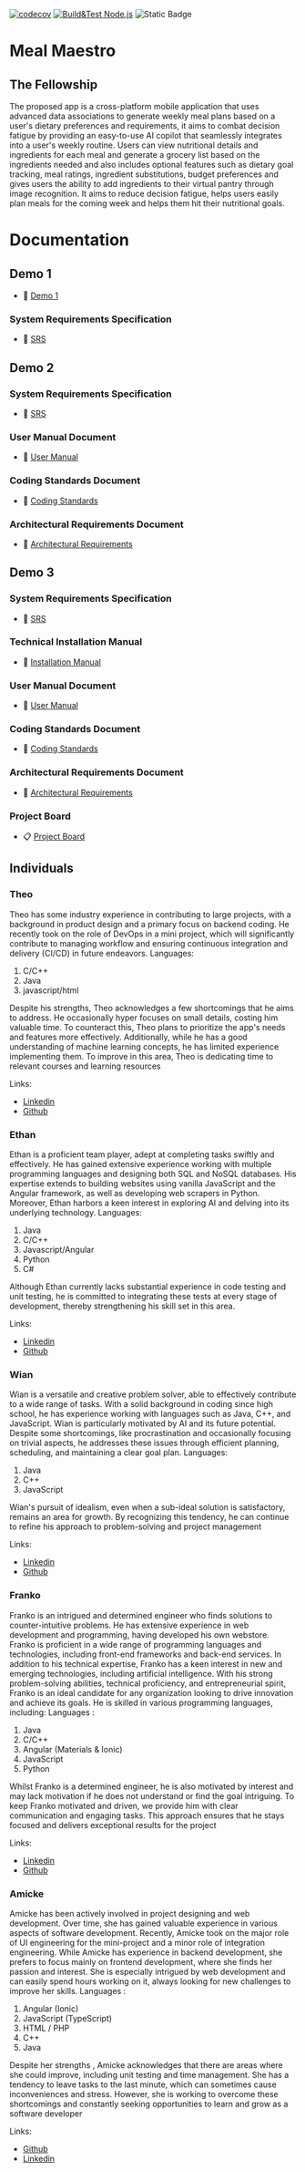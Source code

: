 [![codecov](https://codecov.io/gh/COS301-SE-2023/Meal-Maestro/branch/development/graph/badge.svg?token=TUYXXQO1FK)](https://codecov.io/gh/COS301-SE-2023/Meal-Maestro)
[![Build&Test Node.js](https://github.com/COS301-SE-2023/Meal-Maestro/actions/workflows/buildAndTest.yml/badge.svg)](https://github.com/COS301-SE-2023/Meal-Maestro/actions/workflows/buildAndTest.yml)
![Static Badge](https://img.shields.io/badge/Red_Bull-Consumed-green)

# Meal Maestro
## The Fellowship

The proposed app is a cross-platform mobile application that uses advanced data
associations to generate weekly meal plans based on a user's dietary preferences and
requirements, it aims to combat decision fatigue by providing an easy-to-use AI copilot that
seamlessly integrates into a user's weekly routine. Users can view nutritional details and
ingredients for each meal and generate a grocery list based on the ingredients needed and
also includes optional features such as dietary goal tracking, meal ratings, ingredient
substitutions, budget preferences and gives users the ability to add ingredients to their
virtual pantry through image recognition. It aims to reduce decision fatigue, helps users
easily plan meals for the coming week and helps them hit their nutritional goals. 

# Documentation
## Demo 1

- 🎥 [Demo 1](https://drive.google.com/file/d/10Eq8U3jkWRM08BBfeC6RolvX8edsNR31/view?usp=sharing)
### System Requirements Specification
- 📃 [SRS](https://docs.google.com/document/d/1r36yfCPophZftvO_4PcoFPyaN1UonBcP5Fbmt0ypGoI/edit?usp=sharing)


## Demo 2
### System Requirements Specification
- 📃 [SRS](https://docs.google.com/document/d/1FmSqFAENVQOZEEr14x5cBBWr9sgkA5lm3mrld0XY0l8/edit?usp=sharing)
### User Manual Document
- 📃 [User Manual](https://docs.google.com/document/d/1Cvxc9UgSUuXDbWwugPlxlK7Dh_KO7xvwuzCKtDzu1sM/edit?usp=sharing)
### Coding Standards Document
- 📃 [Coding Standards](https://docs.google.com/document/d/1Prh1NJkLCubiySVKyEGGlkWgBTonqnkokMo-sBYGPYw/edit?usp=sharing)
### Architectural Requirements Document
- 📃 [Architectural Requirements](https://docs.google.com/document/d/1GADUq8VWsgqLFTfSPIBHwsFnrli8AbZGp7uwuRqVZu8/edit?usp=sharing)


## Demo 3
### System Requirements Specification
- 📃 [SRS](https://docs.google.com/document/d/1FmSqFAENVQOZEEr14x5cBBWr9sgkA5lm3mrld0XY0l8/edit?usp=sharing)
### Technical Installation Manual
- 📖 [Installation Manual](https://docs.google.com/document/d/1KWnnRnpyYKyQDBUFijPwVD7MgGMjvhL-w9v_T77EAyE/edit?usp=sharing)
### User Manual Document
- 📃 [User Manual](https://docs.google.com/document/d/1npM7LlKqEH4eLSaIJUsVhWk6_DC4qCrBcZCBaxCqGWk/edit?usp=sharing)
### Coding Standards Document
- 📃 [Coding Standards](https://docs.google.com/document/d/1Prh1NJkLCubiySVKyEGGlkWgBTonqnkokMo-sBYGPYw/edit?usp=sharing)
### Architectural Requirements Document
- 📃 [Architectural Requirements](https://docs.google.com/document/d/1GADUq8VWsgqLFTfSPIBHwsFnrli8AbZGp7uwuRqVZu8/edit?usp=sharing)
### Project Board
- 📋 [Project Board](https://github.com/orgs/COS301-SE-2023/projects/38)

## Individuals

### Theo
Theo has some industry experience in contributing to large projects, with a background in
product design and a primary focus on backend coding. He recently took on the role of
DevOps in a mini project, which will significantly contribute to managing workflow and
ensuring continuous integration and delivery (CI/CD) in future endeavors.
Languages:
1. C/C++
2. Java
3. javascript/html

Despite his strengths, Theo acknowledges a few shortcomings that he aims to address. He
occasionally hyper focuses on small details, costing him valuable time. To counteract this,
Theo plans to prioritize the app's needs and features more effectively. Additionally, while
he has a good understanding of machine learning concepts, he has limited experience
implementing them. To improve in this area, Theo is dedicating time to relevant courses
and learning resources

Links:
- [Linkedin](https://www.linkedin.com/in/theodor-le-roux-123a4a274)
- [Github](https://github.com/theodorleroux)

### Ethan
Ethan is a proficient team player, adept at completing tasks swiftly and effectively. He has
gained extensive experience working with multiple programming languages and designing
both SQL and NoSQL databases. His expertise extends to building websites using vanilla
JavaScript and the Angular framework, as well as developing web scrapers in Python.
Moreover, Ethan harbors a keen interest in exploring AI and delving into its underlying
technology.
Languages:
1. Java
2. C/C++
3. Javascript/Angular
4. Python
5. C#

Although Ethan currently lacks substantial experience in code testing and unit testing, he is
committed to integrating these tests at every stage of development, thereby strengthening
his skill set in this area.

Links:
- [Linkedin](https://www.linkedin.com/in/ethan-de-beer-257403277)
- [Github](https://github.com/SkulderLock)

### Wian
Wian is a versatile and creative problem solver, able to effectively contribute to a wide
range of tasks. With a solid background in coding since high school, he has experience
working with languages such as Java, C++, and JavaScript. Wian is particularly motivated by
AI and its future potential. Despite some shortcomings, like procrastination and
occasionally focusing on trivial aspects, he addresses these issues through efficient
planning, scheduling, and maintaining a clear goal plan.
Languages:
1. Java
2. C++
3. JavaScript

Wian's pursuit of idealism, even when a sub-ideal solution is satisfactory, remains an area
for growth. By recognizing this tendency, he can continue to refine his approach to
problem-solving and project management

Links:
- [Linkedin](https://www.linkedin.com/in/wian-du-toit-995238271)
- [Github](https://github.com/gryffindor-coder)

### Franko
Franko is an intrigued and determined engineer who finds solutions to counter-intuitive
problems. He has extensive experience in web development and programming, having
developed his own webstore. Franko is proficient in a wide range of programming
languages and technologies, including front-end frameworks and back-end services. In
addition to his technical expertise, Franko has a keen interest in new and emerging
technologies, including artificial intelligence.
With his strong problem-solving abilities, technical proficiency, and entrepreneurial spirit,
Franko is an ideal candidate for any organization looking to drive innovation and achieve its
goals. He is skilled in various programming languages, including:
Languages :
1. Java
2. C/C++
3. Angular (Materials & Ionic)
4. JavaScript
5. Python

Whilst Franko is a determined engineer, he is also motivated by interest and may lack
motivation if he does not understand or find the goal intriguing. To keep Franko motivated
and driven, we provide him with clear communication and engaging tasks. This approach
ensures that he stays focused and delivers exceptional results for the project

Links:
- [Linkedin](https://www.linkedin.com/in/franko-swanepoel-1071b3277/)
- [Github](https://github.com/Krygsmancode)

### Amicke
Amicke has been actively involved in project designing and web development. Over time,
she has gained valuable experience in various aspects of software development. Recently,
Amicke took on the major role of UI engineering for the mini-project and a minor role of
integration engineering. While Amicke has experience in backend development, she prefers
to focus mainly on frontend development, where she finds her passion and interest. She is
especially intrigued by web development and can easily spend hours working on it, always
looking for new challenges to improve her skills.
Languages :
1. Angular (Ionic)
2. JavaScript (TypeScript)
3. HTML / PHP
4. C++
5. Java

Despite her strengths , Amicke acknowledges that there are areas where she could
improve, including unit testing and time management. She has a tendency to leave tasks to
the last minute, which can sometimes cause inconveniences and stress. However, she is
working to overcome these shortcomings and constantly seeking opportunities to learn
and grow as a software developer

Links:
- [Github](https://github.com/AmickeC)
- [Linkedin](www.linkedin.com/in/amicke-croucamp-3ab400277/)
